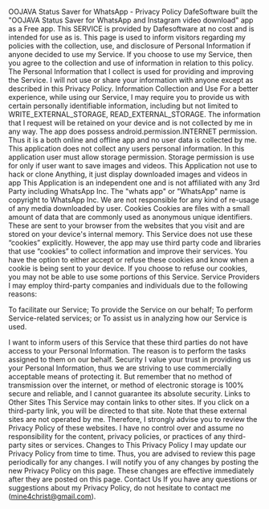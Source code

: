OOJAVA Status Saver for WhatsApp - Privacy Policy
DafeSoftware built the "OOJAVA Status Saver for WhatsApp and Instagram video download" app as a Free app. This SERVICE is provided by Dafesoftware at no cost and is intended for use as is.
This page is used to inform visitors regarding my policies with the collection, use, and disclosure of Personal Information if anyone decided to use my Service.
If you choose to use my Service, then you agree to the collection and use of information in relation to this policy. The Personal Information that I collect is used for providing and improving the Service. I will not use or share your information with anyone except as described in this Privacy Policy.
Information Collection and Use
For a better experience, while using our Service, I may require you to provide us with certain personally identifiable information, including but not limited to WRITE_EXTERNAL_STORAGE, READ_EXTERNAL_STORAGE. The information that I request will be retained on your device and is not collected by me in any way. The app does</strong> possess android.permission.INTERNET </strong>permission. Thus it is a both online and offline app and no user data is collected by me.
This application does not collect any users personal information. In this application user must allow storage permission. Storage permission is use for only if user want to save images and videos. This Application not use to hack or clone Anything, it just display downloaded images and videos in app This Application is an independent one and is not affiliated with any 3rd Party including WhatsApp Inc. The "whats app" or "WhatsApp" name is copyright to WhatsApp Inc. We are not responsible for any kind of re-usage of any media downloaded by user.
Cookies
Cookies are files with a small amount of data that are commonly used as anonymous unique identifiers. These are sent to your browser from the websites that you visit and are stored on your device's internal memory.
This Service does not use these &ldquo;cookies&rdquo; explicitly. However, the app may use third party code and libraries that use &ldquo;cookies&rdquo; to collect information and improve their services. You have the option to either accept or refuse these cookies and know when a cookie is being sent to your device. If you choose to refuse our cookies, you may not be able to use some portions of this Service.
Service Providers
I may employ third-party companies and individuals due to the following reasons:

To facilitate our Service;
To provide the Service on our behalf;
To perform Service-related services; or
To assist us in analyzing how our Service is used.

I want to inform users of this Service that these third parties do not have access to your Personal Information. The reason is to perform the tasks assigned to them on our behalf.
Security
I value your trust in providing us your Personal Information, thus we are striving to use commercially acceptable means of protecting it. But remember that no method of transmission over the internet, or method of electronic storage is 100% secure and reliable, and I cannot guarantee its absolute security.
Links to Other Sites
This Service may contain links to other sites. If you click on a third-party link, you will be directed to that site. Note that these external sites are not operated by me. Therefore, I strongly advise you to review the Privacy Policy of these websites. I have no control over and assume no responsibility for the content, privacy policies, or practices of any third-party sites or services.
Changes to This Privacy Policy
I may update our Privacy Policy from time to time. Thus, you are advised to review this page periodically for any changes. I will notify you of any changes by posting the new Privacy Policy on this page. These changes are effective immediately after they are posted on this page.
Contact Us
If you have any questions or suggestions about my Privacy Policy, do not hesitate to contact me (mine4christ@gmail.com).

